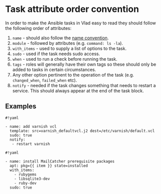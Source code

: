 # Task attribute order convention

In order to make the Ansible tasks in Vlad easy to read they should follow the following order of attributes:

1. `name` - should also follow the [name convention](naming_convention.md).
2. `module` - followed by attributes (e.g. `command: ls -la`).
3. `with_items` - used to supply a list of options to the task.
4. `sudo` - used if the task needs sudo access.
5. `when` - used to run a check before running the task.
6. `tags` - roles will generally have their own tags so these should only be added to tasks in certain circumstances.
7. Any other option pertinent to the operation of the task (e.g. `changed_when`, `failed_when` etc).
8. `notify` - needed if the task changes something that needs to restart a service. This should always appear at the end of the task block.

## Examples

```
#!yaml

- name: add varnish vcl
  template: src=varnish_defaultvcl.j2 dest=/etc/varnish/default.vcl
  sudo: true
  notify:
   - restart varnish
```

```
#!yaml

- name: install MailCatcher prerequisite packages
  apt: pkg={{ item }} state=installed
  with_items:
    - rubygems
    - libsqlite3-dev
    - ruby-dev
  sudo: true
```
